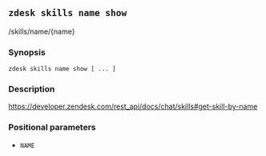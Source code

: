 ## `zdesk skills name show`

/skills/name/{name}

### Synopsis

    zdesk skills name show [ ... ]

### Description

https://developer.zendesk.com/rest_api/docs/chat/skills#get-skill-by-name

### Positional parameters

* `NAME`

